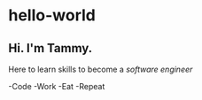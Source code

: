 # hello-world
## Hi. I'm Tammy. 
Here to learn skills to become a
*software engineer*
<p>-Code
-Work
-Eat
-Repeat</p>
